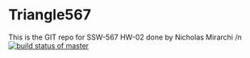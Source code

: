 # Triangle567
This is the GIT repo for SSW-567 HW-02 done by Nicholas Mirarchi /n
[![build status of master](https://app.travis-ci.com/nmirarchi12/Triangle567.svg?branch=main)](https://app.travis-ci.com/nmirarchi12/Triangle567)

